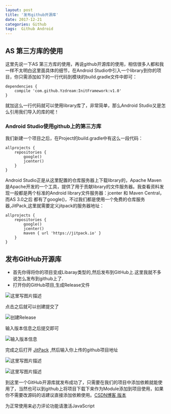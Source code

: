 ```yaml
---
layout: post
title: '发布github开源库'
date: 2017-12-21
categories: Github
tags:  Github Android
---
```


## AS 第三方库的使用 
这里先说一下AS 第三方库的使用，再说github开源库的使用，相信很多人都和我一样不太明白这里面具体的细节，在Android Studio中引入一个library到你的项目，你只需添加如下的一行代码到模块的build.gradle文件中即可：

    dependencies {
    	compile 'com.github.Yzdream:InitFramework:v1.0'
    }


就加这么一行代码就可以使用library库了，非常简单，那么Android Studio又是怎么引用我们导入的库的呢！

### Android Studio使用github上的第三方库
我们新建一个项目之后，在Project的build.gradle中有这么一段代码：


    allprojects {
    	repositories {
    		google()
    		jcenter()  
    	}
    }

Android Studio正是从这里配置的仓库服务器上下载library的，Apache Maven是Apache开发的一个工具，提供了用于贡献library的文件服务器。我查看资料发现一般都是两个标准的Android library文件服务器：jcenter 和 Maven Central，而AS 3.0之后 都有了google()，不过我们都是使用一个免费的仓库服务器,JitPack,这里就需要定义jitpack的服务器地址：



    allprojects {
    	repositories {
    		google()
    		jcenter()
    		maven { url 'https://jitpack.io' }
    	}
    }

## 发布GitHub开源库

 - 首先你得将你的项目变成Libaray类型的,然后发布到GitHub上.这里我就不多说怎么发布到github上了.
 - 打开你的GitHub项目,生成Release文件
 
 ![这里写图片描述](http://img.blog.csdn.net/20171221144523551?watermark/2/text/aHR0cDovL2Jsb2cuY3Nkbi5uZXQvcXFfMzI5Mzg0ODM=/font/5a6L5L2T/fontsize/400/fill/I0JBQkFCMA==/dissolve/70/gravity/SouthEast)
 
点击之后就可以创建提交了

![创建Release](http://img.blog.csdn.net/20171221144722282?watermark/2/text/aHR0cDovL2Jsb2cuY3Nkbi5uZXQvcXFfMzI5Mzg0ODM=/font/5a6L5L2T/fontsize/400/fill/I0JBQkFCMA==/dissolve/70/gravity/SouthEast)

输入版本信息之后提交即可

![输入版本信息](http://img.blog.csdn.net/20171221144846468?watermark/2/text/aHR0cDovL2Jsb2cuY3Nkbi5uZXQvcXFfMzI5Mzg0ODM=/font/5a6L5L2T/fontsize/400/fill/I0JBQkFCMA==/dissolve/70/gravity/SouthEast)


完成之后打开 [JitPack](https://jitpack.io/) ,然后输入你上传的github项目地址

![这里写图片描述](http://img.blog.csdn.net/20171221145311363?watermark/2/text/aHR0cDovL2Jsb2cuY3Nkbi5uZXQvcXFfMzI5Mzg0ODM=/font/5a6L5L2T/fontsize/400/fill/I0JBQkFCMA==/dissolve/70/gravity/SouthEast)

![这里写图片描述](http://img.blog.csdn.net/20171221145419747?watermark/2/text/aHR0cDovL2Jsb2cuY3Nkbi5uZXQvcXFfMzI5Mzg0ODM=/font/5a6L5L2T/fontsize/400/fill/I0JBQkFCMA==/dissolve/70/gravity/SouthEast)

到这里一个GitHub开源库就发布成功了，只需要在我们的项目中添加依赖就能使用了，当然也可以到github上将项目下载下来作为Module添加到项目使用，如果你不需要改源码的话建议直接添加依赖使用。[CSDN博客 版本](http://blog.csdn.net/qq_32938483/article/details/78863862)


<!-- 来必力City版安装代码 -->
<div id="lv-container" data-id="city" data-uid="MTAyMC8zMjU2Ny85MTI4">
	<script type="text/javascript">
   (function(d, s) {
       var j, e = d.getElementsByTagName(s)[0];

       if (typeof LivereTower === 'function') { return; }

       j = d.createElement(s);
       j.src = 'https://cdn-city.livere.com/js/embed.dist.js';
       j.async = true;

       e.parentNode.insertBefore(j, e);
   })(document, 'script');
	</script>
<noscript> 为正常使用来必力评论功能请激活JavaScript</noscript>
</div>
<!-- City版安装代码已完成 -->

